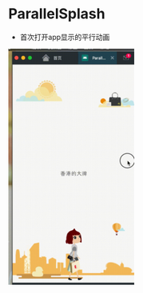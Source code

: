 ﻿# ParallelSplash
- 首次打开app显示的平行动画
<img src="https://github.com/hello-brothers/ParallelSplash/blob/master/imgs/pic.gif" height="50%" width="50%" >


